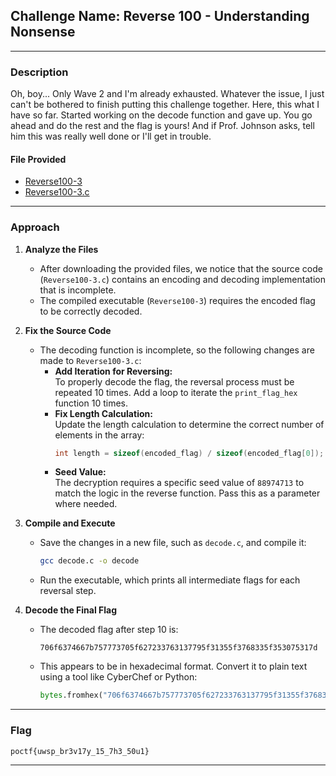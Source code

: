## **Challenge Name: Reverse 100 - Understanding Nonsense**  

---

### **Description**  

Oh, boy... Only Wave 2 and I'm already exhausted. Whatever the issue, I just can't be bothered to finish putting this challenge together. Here, this what I have so far. Started working on the decode function and gave up. You go ahead and do the rest and the flag is yours! And if Prof. Johnson asks, tell him this was really well done or I'll get in trouble.  

#### **File Provided**  
- [Reverse100-3](Resources/Reverse100-3)  
- [Reverse100-3.c](Resources/Reverse100-3.c)  

---

### **Approach**  

1. **Analyze the Files**  
   - After downloading the provided files, we notice that the source code (`Reverse100-3.c`) contains an encoding and decoding implementation that is incomplete.  
   - The compiled executable (`Reverse100-3`) requires the encoded flag to be correctly decoded.  

2. **Fix the Source Code**  
   - The decoding function is incomplete, so the following changes are made to `Reverse100-3.c`:  
     - **Add Iteration for Reversing:**  
       To properly decode the flag, the reversal process must be repeated 10 times. Add a loop to iterate the `print_flag_hex` function 10 times.  
     - **Fix Length Calculation:**  
       Update the length calculation to determine the correct number of elements in the array:  
       ```c  
       int length = sizeof(encoded_flag) / sizeof(encoded_flag[0]);  
       ```  
     - **Seed Value:**  
       The decryption requires a specific seed value of `88974713` to match the logic in the reverse function. Pass this as a parameter where needed.

3. **Compile and Execute**  
   - Save the changes in a new file, such as `decode.c`, and compile it:  
     ```bash  
     gcc decode.c -o decode  
     ```  
   - Run the executable, which prints all intermediate flags for each reversal step.  

4. **Decode the Final Flag**  
   - The decoded flag after step 10 is:  
     ```  
     706f6374667b757773705f627233763137795f31355f3768335f353075317d  
     ```  
   - This appears to be in hexadecimal format. Convert it to plain text using a tool like CyberChef or Python:  
     ```python  
     bytes.fromhex("706f6374667b757773705f627233763137795f31355f3768335f353075317d").decode()  
     ```  

---

### **Flag**  

`poctf{uwsp_br3v17y_15_7h3_50u1}`  

---  